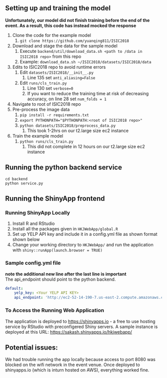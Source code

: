 

## Setting up and training the model
**Unfortunately, our model did not finish training before the end of the event. As a result, this code has instead mocked the response**
1. Clone the code for the example model
	1. `git clone https://github.com/yuanqing811/ISIC2018`
1. Download and stage the data for the sample model
	1. Execute `backend/util/download_data.sh <path to /data in ISIC2018 repo>` from this repo
	1. Example: `download_data.sh ~/ISIC2018/datasets/ISIC2018/data`
1. Edits to ISIC2018 repo to avoid runtime errors
	1. Edit `datasets/ISIC2018/__init__.py`
		1. Line 135 set `anti_aliasing=False`
	1. Edit `runs/cls_train.py`
		1. Line 130 set `verbose=0`
		1. If you want to reduce the training time at risk of decreasing accuracy, on line 28 set `num_folds = 1`
1. Navigate to root of ISIC2018 repo
1. Pre-process the image data
	1. `pip install -r requirements.txt`
	1. `export PYTHONPATH="$PYTHONPATH:<root of ISIC2018 repo>"`
	1. `python datasets/ISIC2018/preprocess_data.py`
		1. This took 1-2hrs on our t2.large size ec2 instance
1. Train the example model
	1. `python runs/cls_train.py`
		1. This did not complete in 12 hours on our t2.large size ec2 instance



## Running the python backend service

```
cd backend
python service.py
```



## Running the ShinyApp frontend

### Running ShinyApp Locally
1. Install R and RStudio
1. Install all the packages given in `HKJWebApp/global.R`
1. Set up YELP API key and include it in a config.yml file as shown format shown below
1. Change your working directory to `HKJWebApp/` and run the application with `shiny::runApp(launch.browser = TRUE)`

### Sample config.yml file
**note the additional new line after the last line is important**  
The api_endpoint should point to the python backend.

```yaml
default:
    yelp_key: <Your YELP API KEY>
    api_endpoint: 'http://ec2-52-14-190-7.us-east-2.compute.amazonaws.com:8080/api/result'

```

### To Access the Running Web Application
The application is deployed to https://shinyapps.io - a free to use hosting service by RStudio with preconfigered Shiny servers. A sample instance is deployed at this URL: https://sakash.shinyapps.io/hkjwebapp/




## Potential issues:
We had trouble running the app locally because access to port 8080 was blocked on the wifi network in the event venue. Once deployed to shinyapps.io (which is inturn hosted on AWS), everything worked fine.


